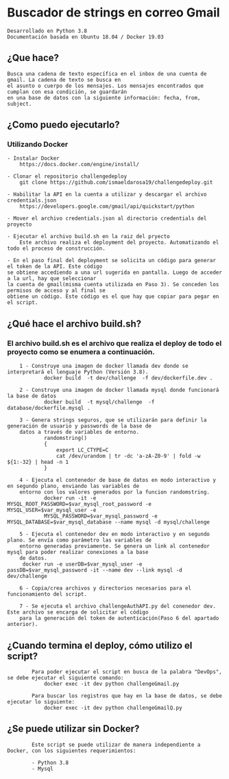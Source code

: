 # Buscador de strings en correo Gmail
    Desarrollado en Python 3.8
    Documentación basada en Ubuntu 18.04 / Docker 19.03

## ¿Que hace?
    Busca una cadena de texto específica en el inbox de una cuenta de gmail. La cadena de texto se busca en 
    el asunto o cuerpo de los mensajes. Los mensajes encontrados que cumplan con esa condición, se guardarán 
    en una base de datos con la siguiente información: fecha, from, subject.

## ¿Como puedo ejecutarlo? 
### Utilizando Docker
    - Instalar Docker
        https://docs.docker.com/engine/install/      
   
    - Clonar el repositorio challengedeploy
        git clone https://github.com/ismaeldarosa19/challengedeploy.git
   
    - Habilitar la API en la cuenta a utilizar y descargar el archivo credentials.json
        https://developers.google.com/gmail/api/quickstart/python
   
    - Mover el archivo credentials.json al directorio credentials del proyecto
                
    - Ejecutar el archivo build.sh en la raiz del pryecto
        Este archivo realiza el deployment del proyecto. Automatizando el todo el proceso de construcción.
    
    - En el paso final del deployment se solicita un código para generar el token de la API. Este código 
    se obtiene accediendo a una url sugerida en pantalla. Luego de acceder a la url, hay que seleccionar 
    la cuenta de gmail(misma cuenta utilizada en Paso 3). Se conceden los permisos de acceso y al final se 
    obtiene un código. Este código es el que hay que copiar para pegar en el script.
    
    


## ¿Qué hace el archivo build.sh?
   ### El archivo build.sh es el archivo que realiza el deploy de todo el proyecto como se enumera a continuación.
   
        1 - Construye una imagen de docker llamada dev donde se interpretará el lenguaje Python (Versión 3.8).
                docker build  -t dev/challenge  -f dev/dockerfile.dev .
        
        2 - Construye una imagen de docker llamada mysql donde funcionará la base de datos
                docker build  -t mysql/challenge  -f database/dockerfile.mysql .
        
        3 - Genera strings seguros, que se utilizarán para definir la generación de usuario y passwords de la base de 
        datos a través de variables de entorno.
                randomstring()
                {
                    export LC_CTYPE=C
                    cat /dev/urandom | tr -dc 'a-zA-Z0-9' | fold -w ${1:-32} | head -n 1
                }
        
        4 - Ejecuta el contenedor de base de datos en modo interactivo y en segundo plano, enviando las variables de 
        entorno con los valores generados por la funcion randomstring.
                docker run -it -e MYSQL_ROOT_PASSWORD=$var_mysql_root_password -e MYSQL_USER=$var_mysql_user -e
                MYSQL_PASSWORD=$var_mysql_password -e MYSQL_DATABASE=$var_mysql_database --name mysql -d mysql/challenge
                        
        5 - Ejecuta el contenedor dev en modo interactivo y en segundo plano. Se envía como parámetro las variables de
        entorno generadas previamente. Se genera un link al contenedor mysql para poder realizar conexiones a la base 
        de datos.
         docker run -e userDB=$var_mysql_user -e passDB=$var_mysql_password -it --name dev --link mysql -d dev/challenge
        
        6 - Copia/crea archivos y directorios necesarios para el funcionamiento del script.
        
        7 - Se ejecuta el archivo challengeAuthAPI.py del conenedor dev. Este archivo se encarga de solicitar el código 
        para la generación del token de autenticación(Paso 6 del apartado anterior).
        
        
                
## ¿Cuando termina el deploy, cómo utilizo el script?
            Para poder ejecutar el script en busca de la palabra "DevOps", se debe ejecutar el siguiente comando:
                docker exec -it dev python challengeGmail.py
                
            Para buscar los registros que hay en la base de datos, se debe ejecutar lo siguiente:
                docker exec -it dev python challengeGmailQ.py
                
## ¿Se puede utilizar sin Docker?
            Este script se puede utilizar de manera independiente a Docker, con los siguientes requerimientos:
            
            - Python 3.8
            - Mysql
            
            
            
            
            
                
